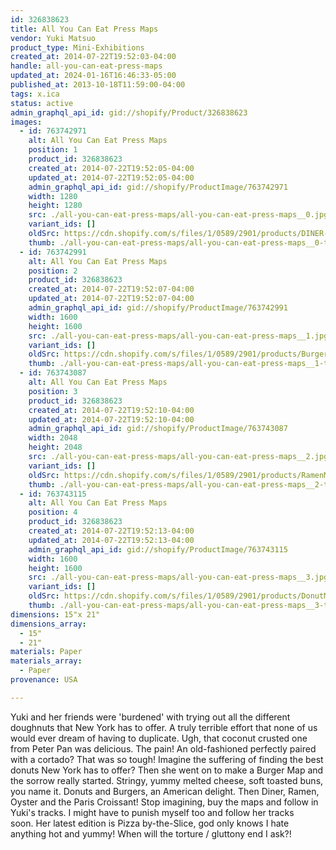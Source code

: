 ```yaml
---
id: 326838623
title: All You Can Eat Press Maps
vendor: Yuki Matsuo
product_type: Mini-Exhibitions
created_at: 2014-07-22T19:52:03-04:00
handle: all-you-can-eat-press-maps
updated_at: 2024-01-16T16:46:33-05:00
published_at: 2013-10-18T11:59:00-04:00
tags: x.ica
status: active
admin_graphql_api_id: gid://shopify/Product/326838623
images:
  - id: 763742971
    alt: All You Can Eat Press Maps
    position: 1
    product_id: 326838623
    created_at: 2014-07-22T19:52:05-04:00
    updated_at: 2014-07-22T19:52:05-04:00
    admin_graphql_api_id: gid://shopify/ProductImage/763742971
    width: 1280
    height: 1280
    src: ./all-you-can-eat-press-maps/all-you-can-eat-press-maps__0.jpg
    variant_ids: []
    oldSrc: https://cdn.shopify.com/s/files/1/0589/2901/products/DINER-MAP-COVER.jpeg?v=1406073125
    thumb: ./all-you-can-eat-press-maps/all-you-can-eat-press-maps__0-thumb.jpg
  - id: 763742991
    alt: All You Can Eat Press Maps
    position: 2
    product_id: 326838623
    created_at: 2014-07-22T19:52:07-04:00
    updated_at: 2014-07-22T19:52:07-04:00
    admin_graphql_api_id: gid://shopify/ProductImage/763742991
    width: 1600
    height: 1600
    src: ./all-you-can-eat-press-maps/all-you-can-eat-press-maps__1.jpg
    variant_ids: []
    oldSrc: https://cdn.shopify.com/s/files/1/0589/2901/products/BurgerMap_Front-sillo.jpeg?v=1406073127
    thumb: ./all-you-can-eat-press-maps/all-you-can-eat-press-maps__1-thumb.jpg
  - id: 763743087
    alt: All You Can Eat Press Maps
    position: 3
    product_id: 326838623
    created_at: 2014-07-22T19:52:10-04:00
    updated_at: 2014-07-22T19:52:10-04:00
    admin_graphql_api_id: gid://shopify/ProductImage/763743087
    width: 2048
    height: 2048
    src: ./all-you-can-eat-press-maps/all-you-can-eat-press-maps__2.jpg
    variant_ids: []
    oldSrc: https://cdn.shopify.com/s/files/1/0589/2901/products/RamenMap_front.jpeg?v=1406073130
    thumb: ./all-you-can-eat-press-maps/all-you-can-eat-press-maps__2-thumb.jpg
  - id: 763743115
    alt: All You Can Eat Press Maps
    position: 4
    product_id: 326838623
    created_at: 2014-07-22T19:52:13-04:00
    updated_at: 2014-07-22T19:52:13-04:00
    admin_graphql_api_id: gid://shopify/ProductImage/763743115
    width: 1600
    height: 1600
    src: ./all-you-can-eat-press-maps/all-you-can-eat-press-maps__3.jpg
    variant_ids: []
    oldSrc: https://cdn.shopify.com/s/files/1/0589/2901/products/DonutMap_Front.jpeg?v=1406073133
    thumb: ./all-you-can-eat-press-maps/all-you-can-eat-press-maps__3-thumb.jpg
dimensions: 15"x 21"
dimensions_array:
  - 15"
  - 21"
materials: Paper
materials_array:
  - Paper
provenance: USA

---
```


Yuki and her friends were 'burdened' with trying out all the different doughnuts that New York has to offer. A truly terrible effort that none of us would ever dream of having to duplicate. Ugh, that coconut crusted one from Peter Pan was delicious. The pain! An old-fashioned perfectly paired with a cortado? That was so tough! Imagine the suffering of finding the best donuts New York has to offer? Then she went on to make a Burger Map and the sorrow really started. Stringy, yummy melted cheese, soft toasted buns, you name it. Donuts and Burgers, an American delight. Then Diner, Ramen, Oyster and the Paris Croissant! Stop imagining, buy the maps and follow in Yuki's tracks. I might have to punish myself too and follow her tracks soon. Her latest edition is Pizza by-the-Slice, god only knows I hate anything hot and yummy! When will the torture / gluttony end I ask?!